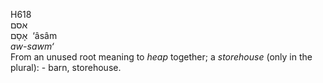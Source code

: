 <body>
  <p>H618<br>  אסם  <br> אָסָם  ‎  ‘âsâm  <br><i>aw-sawm‘ </i><br>From an unused root meaning to <i>heap</i> together; a <i>storehouse</i> (only in the plural): - barn, storehouse.<br></p>
 </body>